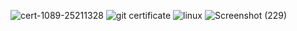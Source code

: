 ![cert-1089-25211328](https://user-images.githubusercontent.com/101507137/161422173-e43f2c1c-002d-4c71-94d2-8908f6573aac.jpg)
![git certificate](https://user-images.githubusercontent.com/101507137/161422182-9801ef95-fc0f-47b1-b772-58ccd9e1ae91.jpg)
![linux](https://user-images.githubusercontent.com/101507137/161422187-e019f767-a1da-4884-94c1-4f5ab84a06ee.jpg)
![Screenshot (229)](https://user-images.githubusercontent.com/101507137/161422192-e5873e76-e6ce-4e7e-b772-af3c20031859.png)

